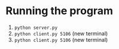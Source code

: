 # Running the program
1. `python server.py`
2. `python client.py 5106` (new terminal)
3. `python client.py 5106` (new terminal)